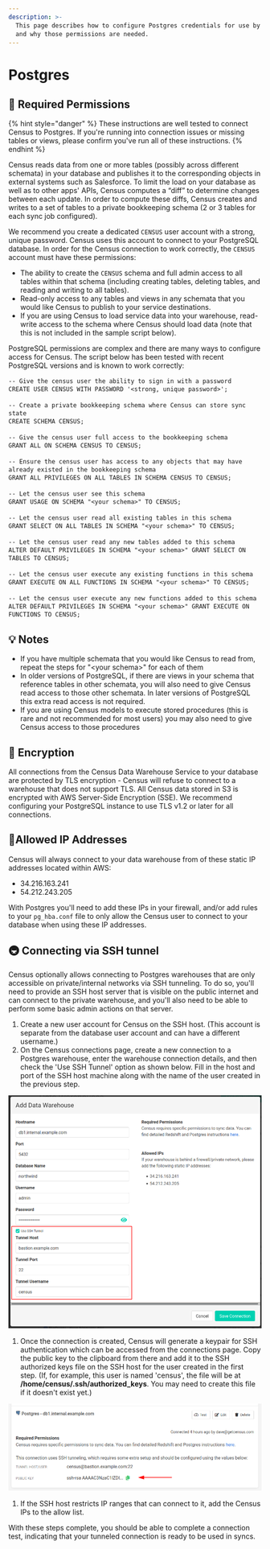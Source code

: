 ```yaml
---
description: >-
  This page describes how to configure Postgres credentials for use by Census
  and why those permissions are needed.
---
```


# Postgres

## 🔐 Required Permissions

{% hint style="danger" %}
These instructions are well tested to connect Census to Postgres. If you're running into connection issues or missing tables or views, please confirm you've run all of these instructions. 
{% endhint %}

Census reads data from one or more tables \(possibly across different schemata\) in your database and publishes it to the corresponding objects in external systems such as Salesforce. To limit the load on your database as well as to other apps' APIs, Census computes a “diff” to determine changes between each update. In order to compute these diffs, Census creates and writes to a set of tables to a private bookkeeping schema \(2 or 3 tables for each sync job configured\).

We recommend you create a dedicated `CENSUS` user account with a strong, unique password. Census uses this account to connect to your PostgreSQL database. In order for the Census connection to work correctly, the `CENSUS` account must have these permissions:

* The ability to create the `CENSUS` schema and full admin access to all tables within that schema \(including creating tables, deleting tables, and reading and writing to all tables\).
* Read-only access to any tables and views in any schemata that you would like Census to publish to your service destinations.
* If you are using Census to load service data into your warehouse, read-write access to the schema where Census should load data \(note that this is not included in the sample script below\).

PostgreSQL permissions are complex and there are many ways to configure access for Census. The script below has been tested with recent PostgreSQL versions and is known to work correctly:

```text
-- Give the census user the ability to sign in with a password
CREATE USER CENSUS WITH PASSWORD '<strong, unique password>';

-- Create a private bookkeeping schema where Census can store sync state
CREATE SCHEMA CENSUS;

-- Give the census user full access to the bookkeeping schema
GRANT ALL ON SCHEMA CENSUS TO CENSUS;

-- Ensure the census user has access to any objects that may have already existed in the bookkeeping schema
GRANT ALL PRIVILEGES ON ALL TABLES IN SCHEMA CENSUS TO CENSUS;

-- Let the census user see this schema
GRANT USAGE ON SCHEMA "<your schema>" TO CENSUS;

-- Let the census user read all existing tables in this schema
GRANT SELECT ON ALL TABLES IN SCHEMA "<your schema>" TO CENSUS;

-- Let the census user read any new tables added to this schema
ALTER DEFAULT PRIVILEGES IN SCHEMA "<your schema>" GRANT SELECT ON TABLES TO CENSUS;

-- Let the census user execute any existing functions in this schema
GRANT EXECUTE ON ALL FUNCTIONS IN SCHEMA "<your schema>" TO CENSUS;

-- Let the census user execute any new functions added to this schema
ALTER DEFAULT PRIVILEGES IN SCHEMA "<your schema>" GRANT EXECUTE ON FUNCTIONS TO CENSUS;
```

## 💡 Notes

* If you have multiple schemata that you would like Census to read from, repeat the steps for "&lt;your schema&gt;" for each of them
* In older versions of PostgreSQL, if there are views in your schema that reference tables in other schemata, you will also need to give Census read access to those other schemata. In later versions of PostgreSQL this extra read access is not required.
* If you are using Census models to execute stored procedures \(this is rare and not recommended for most users\) you may also need to give Census access to those procedures

## 🔑 Encryption

All connections from the Census Data Warehouse Service to your database are protected by TLS encryption - Census will refuse to connect to a warehouse that does not support TLS. All Census data stored in S3 is encrypted with AWS Server-Side Encryption \(SSE\). We recommend configuring your PostgreSQL instance to use TLS v1.2 or later for all connections.

## 🚦Allowed IP Addresses

Census will always connect to your data warehouse from of these static IP addresses located within AWS:

* 34.216.163.241
* 54.212.243.205

With Postgres you'll need to add these IPs in your firewall, and/or add rules to your `pg_hba.conf` file to only allow the Census user to connect to your database when using these IP addresses.

## 🚇 Connecting via SSH tunnel

Census optionally allows connecting to Postgres warehouses that are only accessible on private/internal networks via SSH tunneling. To do so, you'll need to provide an SSH host server that is visible on the public internet and can connect to the private warehouse, and you'll also need to be able to perform some basic admin actions on that server.

1. Create a new user account for Census on the SSH host. \(This account is separate from the database user account and can have a different username.\)
2. On the Census connections page, create a new connection to a Postgres warehouse, enter the warehouse connection details, and then check the 'Use SSH Tunnel' option as shown below.  Fill in the host and port of the SSH host machine along with the name of the user created in the previous step.

![](../.gitbook/assets/redshift_pg_1.png)

1. Once the connection is created, Census will generate a keypair for SSH authentication which can be accessed from the connections page. Copy the public key to the clipboard from there and add it to the SSH authorized keys file on the SSH host for the user created in the first step.  \(If, for example, this user is named 'census', the file will be at **/home/census/.ssh/authorized\_keys**. You may need to create this file if it doesn't exist yet.\)

![](../.gitbook/assets/redshift_pg_2.png)

1. If the SSH host restricts IP ranges that can connect to it, add the Census IPs to the allow list.

With these steps complete, you should be able to complete a connection test, indicating that your tunneled connection is ready to be used in syncs.

